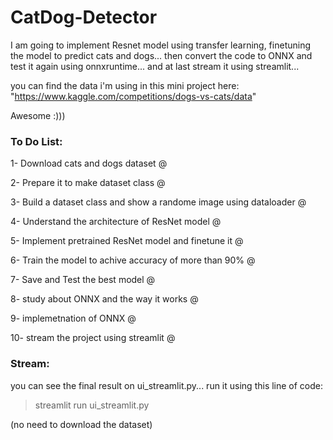 # CatDog-Detector
I am going to implement Resnet model using transfer learning, finetuning the model to predict cats and dogs... then convert the code to ONNX and test it again using onnxruntime... and at last stream it using streamlit...

you can find the data i'm using in this mini project here: "https://www.kaggle.com/competitions/dogs-vs-cats/data"

Awesome :)))


### To Do List:

1- Download cats and dogs dataset @

2- Prepare it to make dataset class @

3- Build a dataset class and show a randome image using dataloader @

4- Understand the architecture of ResNet model @

5- Implement pretrained ResNet model and finetune it @

6- Train the model to achive accuracy of more than 90% @

7- Save and Test the best model @

8- study about ONNX and the way it works @

9- implemetnation of ONNX @

10- stream the project using streamlit @

### Stream:

you can see the final result on ui_streamlit.py... run it using this line of code:

> streamlit run ui_streamlit.py

(no need to download the dataset)
